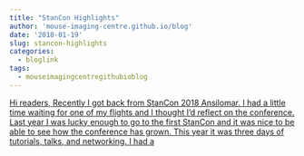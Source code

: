 ```yaml
---
title: "StanCon Highlights"
author: 'mouse-imaging-centre.github.io/blog'
date: '2018-01-19'
slug: stancon-highlights
categories:
  - bloglink
tags:
  - mouseimagingcentregithubioblog
---
```


[Hi readers, Recently I got back from StanCon 2018 Ansilomar. I had a little time waiting for one of my flights and I thought I’d reflect on the conference. Last year I was lucky enough to go to the first StanCon and it was nice to be able to see how the conference has grown. This year it was three days of tutorials, talks, and networking. I had a<i class="fas fa-external-link-alt"></i>](https://mouse-imaging-centre.github.io/blog/blog/post/2018-01-13_stancon-highlights/)

